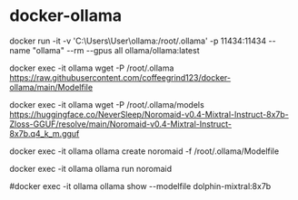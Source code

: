 # docker-ollama

docker run -it -v 'C:\\Users\\User\\ollama:/root/.ollama' -p 11434:11434 --name "ollama" --rm --gpus all ollama/ollama:latest

docker exec -it ollama wget -P /root/.ollama https://raw.githubusercontent.com/coffeegrind123/docker-ollama/main/Modelfile

docker exec -it ollama wget -P /root/.ollama/models https://huggingface.co/NeverSleep/Noromaid-v0.4-Mixtral-Instruct-8x7b-Zloss-GGUF/resolve/main/Noromaid-v0.4-Mixtral-Instruct-8x7b.q4_k_m.gguf

docker exec -it ollama ollama create noromaid -f /root/.ollama/Modelfile

docker exec -it ollama ollama run noromaid

#docker exec -it ollama ollama show --modelfile dolphin-mixtral:8x7b
